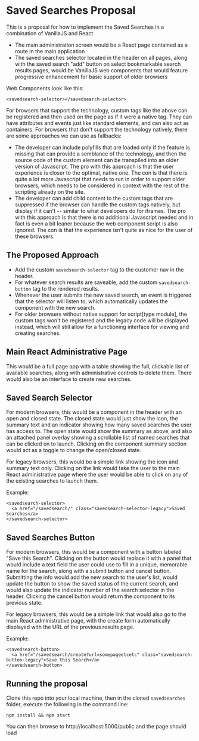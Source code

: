 # Saved Searches Proposal

This is a proposal for how to implement the Saved Searches in a combination of VanillaJS and React

* The main administration screen would be a React page contained as a route in the main application
* The saved searches selector located in the header on all pages, along with the saved search "add" button on select bookmarkable search results pages, would be VanillaJS web components that would feature progressive enhancement for basic support of older browsers

Web Components look like this:
```
<savedsearch-selector></savedsearch-selector>
```

For browsers that support the technology, custom tags like the above can be registered and then used on the page as if it were a native tag. They can have attributes and events just like standard elements, and can also act as containers. For browsers that don't support the technology natively, there are some approaches we can use as fallbacks:

* The developer can include polyfills that are loaded only if the feature is missing that can provide a semblance of the technology, and then the source code of the custom element can be transpiled into an older version of Javascript. The pro with this approach is that the user experience is closer to the optimal, native one. The con is that there is quite a lot more Javascript that needs to run in order to support older browsers, which needs to be considered in context with the rest of the scripting already on the site.
* The developer can add child content to the custom tags that are suppressed if the browser can handle the custom tags natively, but display if it can't -- similar to what developers do for iframes. The pro with this approach is that there is no additional Javascript needed and in fact is even a bit leaner because the web component script is also ignored. The con is that the experience isn't quite as nice for the user of these browsers.

## The Proposed Approach
* Add the custom `savedsearch-selector` tag to the customer nav in the header.
* For whatever search results are saveable, add the custom `savedsearch-button` tag to the rendered results.
* Whenever the user submits the new saved search, an event is triggered that the selector will listen to, which automatically updates the component with the new search.
* For older browsers without native support for script[type module], the custom tags won't be registered and the legacy code will be displayed instead, which will still allow for a functioning interface for viewing and creating searches.

## Main React Administrative Page
This would be a full page app with a table showing the full, clickable list of available searches, along with administrative controls to delete them. There would also be an interface to create new searches.

## Saved Search Selector
For modern browsers, this would be a component in the header with an open and closed state. The closed state would just show the icon, the summary text and an indicator showing how many saved searches the user has access to. The open state would show the summary as above, and also an attached panel overlay showing a scrollable list of named searches that can be clicked on to launch. Clicking on the component summary section would act as a toggle to change the open/closed state.

For legacy browsers, this would be a simple link showing the icon and summary text only. Clicking on the link would take the user to the main React administrative page where the user would be able to click on any of the existing searches to launch them.

Example:
```
<savedsearch-selector>
  <a href="/savedsearch/" class="savedsearch-selector-legacy">Saved Searches</a>
</savedsearch-selector>
```

## Saved Searches Button
For modern browsers, this would be a component with a button labeled "Save this Search". Clicking on the button would replace it with a panel that would include a text field the user could use to fill in a unique, memorable name for the search, along with a submit button and cancel button. Submitting the info would add the new search to the user's list, would update the button to show the saved status of the current search, and would also update the indicator number of the search selector in the header. Clicking the cancel button would return the component to its previous state.

For legacy browsers, this would be a simple link that would also go to the main React administrative page, with the create form automatically displayed with the URL of the previous results page.

Example:
```
<savedsearch-button>
  <a href="/savedsearch/create?url=somepageetcetc" class="savedsearch-button-legacy">Save this Search</a>
</savedsearch-button>
```

## Running the proposal
Clone this repo into your local machine, then in the cloned `savedsearches` folder, execute the following in the command line:

```
npm install && npm start
```

You can then browse to http://localhost:5000/public and the page should load